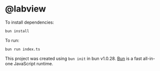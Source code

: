 # @labview

To install dependencies:

```bash
bun install
```

To run:

```bash
bun run index.ts
```

This project was created using `bun init` in bun v1.0.28. [Bun](https://bun.sh) is a fast all-in-one JavaScript runtime.
